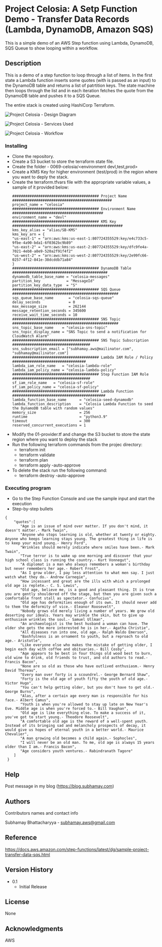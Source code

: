 # Project Celosia: A Setp Function Demo - Transfer Data Records (Lambda, DynamoDB, Amazon SQS)

This is a simple demo of an AWS Step function using Lambda, DynamoDB, SQS Queue to show looping within a workflow.

## Description

This is a demo of a step function to loop through a list of items. In the first state a Lambda function inserts some quotes (with is passed as an input) to the DynamoDB table and returns a list of patrtition keys. The state machine then loops through the list and in each iteration fetches the quote from the DynamoDB table and pushes it to a SQS Queue.

The entire stack is created using HashiCorp Terraform.

![Project Celosia - Design Diagram](https://subhamay-projects-repository-us-east-1.s3.amazonaws.com/0069-celosia/celosia-architecture-diagram.png)

![Project Celosia - Services Used](https://subhamay-projects-repository-us-east-1.s3.amazonaws.com/0069-celosia/celosia-services-used-tf.png)

![Project Celosia - Workflow](https://subhamay-projects-repository-us-east-1.s3.amazonaws.com/0069-celosia/celosia-step-function.png)


### Installing

* Clone the repository.
* Create a S3 bucket to store the terraform state file.
* Create the folder - 0069-celosia/<environment devl,test,prod>
* Create a KMS Key for higher environment (test/prod) in the region where you want to deply the stack.
* Create the terraform.tfvars file with the appropriate variable values, a sample of it provided below:
    ```
    ######################################## Project Name ##############################################
    project_name = "celosia"
    ######################################## Environment Name ##########################################
    environment_name = "devl"
    ######################################## KMS Key ###################################################
    kms_key_alias = "alias/SB-KMS"
    kms_key_arn = {
    "us-east-1" = "arn:aws:kms:us-east-1:807724355529:key/e4c733c5-9fbe-4a90-bda1-6f0362bc9b89"
    "us-east-2" = "arn:aws:kms:us-east-2:807724355529:key/dfc9fe4a-7021-4eb8-a8e9-520a2f91f4f2"
    "us-west-2" = "arn:aws:kms:us-west-2:807724355529:key/2e99fc66-0257-4f12-841e-38dcddb71a84"
    }
    ######################################## DynamoDB Table ############################################
    dynamodb_table_base_name = "celosia-messages"
    partition_key            = "MessageId"
    partition_key_data_type  = "S"
    ######################################## SQS Queue #################################################
    sqs_queue_base_name       = "celosia-sqs-queue"
    delay_seconds             = 0
    max_message_size          = 262144
    message_retention_seconds = 345600
    receive_wait_time_seconds = 10
    ######################################## SNS Topic #################################################
    sns_topic_base_name    = "celosia-sns-topic"
    sns_topic_display_name = "SNS Topic to send a notification for CloudWatch Alarm"
    ######################################## SNS Topic Subscription ####################################
    sns_subscription_email = ["subhamay.aws@mailinator.com", "subhamay@mailinator.com"]
    ######################################## Lambda IAM Role / Policy ##################################
    lambda_iam_role_name   = "celosia-lambda-role"
    lambda_iam_policy_name = "celosia-lambda-policy"
    ######################################## Step Function IAM Role ####################################
    sf_iam_role_name   = "celosia-sf-role"
    sf_iam_policy_name = "celosia-sf-policy"
    ######################################## Lambda Function ###########################################
    lambda_function_base_name      = "celosia-seed-dynamodb"
    lambda_function_description    = "Celosia Lambda Function to seed the DynamoDB table with random values"
    memory_size                    = 256
    runtime                        = "python3.9"
    timeout                        = 300
    reserved_concurrent_executions = 1
    ```
* Modify the 01-provider.tf and change the S3 bucket to store the state region where you want to deploy the stack
* Run the following terraform commands from the projec directory:
    * terraform init
    * terraform validate
    * terraform plan
    * terraform apply -auto-approve
* To delete the stack run the following command:
    * terraform destroy -auto-approve

### Executing program

* Go to the Step Function Console and use the sample input and start the execution
* Step-by-step bullets
```
{
    "quotes":[
       "Age is an issue of mind over matter. If you don't mind, it doesn't matter.- Mark Twain",
       "Anyone who stops learning is old, whether at twenty or eighty. Anyone who keeps learning stays young. The greatest thing in life is to keep your mind young.- Henry Ford",
       "Wrinkles should merely indicate where smiles have been.- Mark Twain",
       "True terror is to wake up one morning and discover that your high school class is running the country.- Kurt Vonnegut",
       "A diplomat is a man who always remembers a woman's birthday but never remembers her age.- Robert Frost",
       "As I grow older, I pay less attention to what men say. I just watch what they do.- Andrew Carnegie",
       "How incessant and great are the ills with which a prolonged old age is replete.- C. S. Lewis",
       "Old age, believe me, is a good and pleasant thing. It is true you are gently shouldered off the stage, but then you are given such a comfortable front stall as spectator.- Confucius",
       "Old age has deformities enough of its own. It should never add to them the deformity of vice.- Eleanor Roosevelt",
       "Nobody grows old merely living a number of years. We grow old deserting our ideals. Years may wrinkle the skin, but to give up enthusiasm wrinkles the soul.- Samuel Ullman",
       "An archaeologist is the best husband a woman can have. The older she gets the more interested he is in her.- Agatha Christie",
       "All diseases run into one, old age.- Ralph Waldo Emerson",
       "Bashfulness is an ornament to youth, but a reproach to old age.- Aristotle",
       "Like everyone else who makes the mistake of getting older, I begin each day with coffee and obituaries.- Bill Cosby",
       "Age appears to be best in four things old wood best to burn, old wine to drink, old friends to trust, and old authors to read.- Francis Bacon",
       "None are so old as those who have outlived enthusiasm.- Henry David Thoreau",
       "Every man over forty is a scoundrel.- George Bernard Shaw",
       "Forty is the old age of youth fifty the youth of old age.- Victor Hugo",
       "You can't help getting older, but you don't have to get old.- George Burns",
       "Alas, after a certain age every man is responsible for his face.- Albert Camus",
       "Youth is when you're allowed to stay up late on New Year's Eve. Middle age is when you're forced to.- Bill Vaughan",
       "Old age is like everything else. To make a success of it, you've got to start young.- Theodore Roosevelt",
       "A comfortable old age is the reward of a well-spent youth. Instead of its bringing sad and melancholy prospects of decay, it would give us hopes of eternal youth in a better world.- Maurice Chevalier",
       "A man growing old becomes a child again.- Sophocles",
       "I will never be an old man. To me, old age is always 15 years older than I am.- Francis Bacon",
       "Age considers youth ventures.- Rabindranath Tagore"
    ]
 }
```

## Help

Post message in my blog (https://blog.subhamay.com)

## Authors

Contributors names and contact info

Subhamay Bhattacharyya  - [subhamay.aws@gmail.com](https://blog.subhamay.com)

## Reference
https://docs.aws.amazon.com/step-functions/latest/dg/sample-project-transfer-data-sqs.html

## Version History

* 0.1
    * Initial Release

## License

None

## Acknowledgments
AWS 

